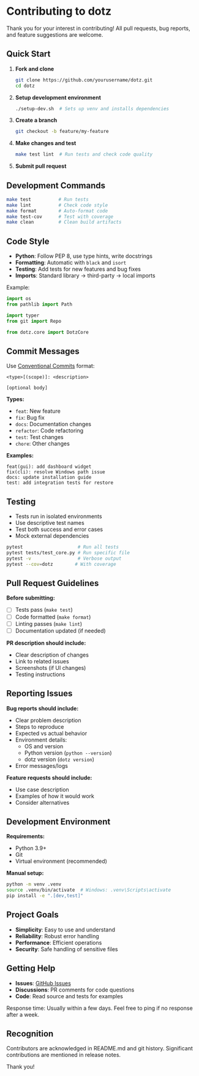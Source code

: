 # Contributing to dotz

Thank you for your interest in contributing! All pull requests, bug reports, and feature suggestions are welcome.

## Quick Start

1. **Fork and clone**
   ```bash
   git clone https://github.com/yourusername/dotz.git
   cd dotz
   ```

2. **Setup development environment**
   ```bash
   ./setup-dev.sh  # Sets up venv and installs dependencies
   ```

3. **Create a branch**
   ```bash
   git checkout -b feature/my-feature
   ```

4. **Make changes and test**
   ```bash
   make test lint  # Run tests and check code quality
   ```

5. **Submit pull request**

## Development Commands

```bash
make test          # Run tests
make lint          # Check code style
make format        # Auto-format code
make test-cov      # Test with coverage
make clean         # Clean build artifacts
```

## Code Style

- **Python**: Follow PEP 8, use type hints, write docstrings
- **Formatting**: Automatic with `black` and `isort`
- **Testing**: Add tests for new features and bug fixes
- **Imports**: Standard library → third-party → local imports

Example:
```python
import os
from pathlib import Path

import typer
from git import Repo

from dotz.core import DotzCore
```

## Commit Messages

Use [Conventional Commits](https://www.conventionalcommits.org/) format:

```
<type>[(scope)]: <description>

[optional body]
```

**Types:**
- `feat`: New feature
- `fix`: Bug fix
- `docs`: Documentation changes
- `refactor`: Code refactoring
- `test`: Test changes
- `chore`: Other changes

**Examples:**
```
feat(gui): add dashboard widget
fix(cli): resolve Windows path issue
docs: update installation guide
test: add integration tests for restore
```

## Testing

- Tests run in isolated environments
- Use descriptive test names
- Test both success and error cases
- Mock external dependencies

```bash
pytest                    # Run all tests
pytest tests/test_core.py # Run specific file
pytest -v                 # Verbose output
pytest --cov=dotz        # With coverage
```

## Pull Request Guidelines

**Before submitting:**
- [ ] Tests pass (`make test`)
- [ ] Code formatted (`make format`)
- [ ] Linting passes (`make lint`)
- [ ] Documentation updated (if needed)

**PR description should include:**
- Clear description of changes
- Link to related issues
- Screenshots (if UI changes)
- Testing instructions

## Reporting Issues

**Bug reports should include:**
- Clear problem description
- Steps to reproduce
- Expected vs actual behavior
- Environment details:
  - OS and version
  - Python version (`python --version`)
  - dotz version (`dotz version`)
- Error messages/logs

**Feature requests should include:**
- Use case description
- Examples of how it would work
- Consider alternatives

## Development Environment

**Requirements:**
- Python 3.9+
- Git
- Virtual environment (recommended)

**Manual setup:**
```bash
python -m venv .venv
source .venv/bin/activate  # Windows: .venv\Scripts\activate
pip install -e ".[dev,test]"
```

## Project Goals

- **Simplicity**: Easy to use and understand
- **Reliability**: Robust error handling
- **Performance**: Efficient operations
- **Security**: Safe handling of sensitive files

## Getting Help

- **Issues**: [GitHub Issues](https://github.com/tTrmc/dotz/issues)
- **Discussions**: PR comments for code questions
- **Code**: Read source and tests for examples

Response time: Usually within a few days. Feel free to ping if no response after a week.

## Recognition

Contributors are acknowledged in README.md and git history. Significant contributions are mentioned in release notes.

Thank you!